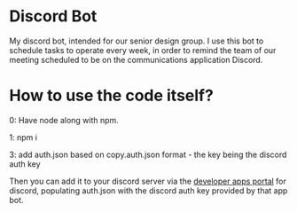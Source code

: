 # Discord Bot
My discord bot, intended for our senior design group. I use this bot to schedule tasks to operate every week, in order to remind the team of our meeting scheduled to be on the communications application Discord.

# How to use the code itself?

0: Have node along with npm. 

1: npm i

3: add auth.json based on copy.auth.json format - the key being the discord auth key

Then you can add it to your discord server via the [developer apps portal](https://discordapp.com/developers/applications/) for discord, populating auth.json with the discord auth key provided by that app bot.
